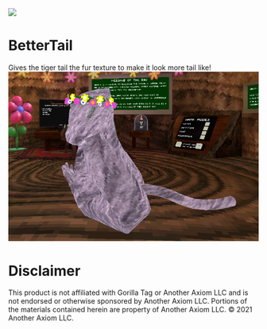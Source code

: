 <img src="https://img.shields.io/github/downloads/Evelyn-dumbass/BetterTail/total?label=Downloads">

# BetterTail
Gives the tiger tail the fur texture to make it look more tail like!
![ _ ](https://github.com/Evelyn-dumbass/BetterTail/blob/main/Screenshot%202024-03-20%20142249.png)

 # Disclaimer
This product is not affiliated with Gorilla Tag or Another Axiom LLC and is not endorsed or otherwise sponsored by Another Axiom LLC. Portions of the materials contained herein are property of Another Axiom LLC. © 2021 Another Axiom LLC.
